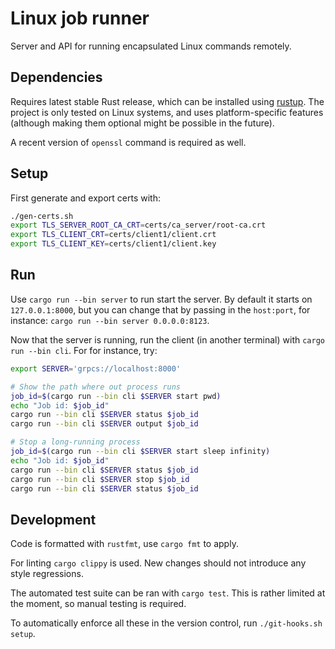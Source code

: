 # Linux job runner

Server and API for running encapsulated Linux commands remotely.

## Dependencies

Requires latest stable Rust release, which can be installed using [rustup](https://rustup.rs/). The project is only tested on Linux systems, and uses platform-specific features (although making them optional might be possible in the future).

A recent version of `openssl` command is required as well.


## Setup

First generate and export certs with:

```bash
./gen-certs.sh
export TLS_SERVER_ROOT_CA_CRT=certs/ca_server/root-ca.crt
export TLS_CLIENT_CRT=certs/client1/client.crt
export TLS_CLIENT_KEY=certs/client1/client.key
```

## Run

Use `cargo run --bin server` to run start the server. By default it starts on `127.0.0.1:8000`, but you can change that by passing in the `host:port`, for instance: `cargo run --bin server 0.0.0.0:8123`.

Now that the server is running, run the client (in another terminal) with `cargo run --bin cli`. For for instance, try:

```bash
export SERVER='grpcs://localhost:8000'

# Show the path where out process runs
job_id=$(cargo run --bin cli $SERVER start pwd)
echo "Job id: $job_id"
cargo run --bin cli $SERVER status $job_id
cargo run --bin cli $SERVER output $job_id

# Stop a long-running process
job_id=$(cargo run --bin cli $SERVER start sleep infinity)
echo "Job id: $job_id"
cargo run --bin cli $SERVER status $job_id
cargo run --bin cli $SERVER stop $job_id
cargo run --bin cli $SERVER status $job_id
```

## Development

Code is formatted with `rustfmt`, use `cargo fmt` to apply.

For linting `cargo clippy` is used. New changes should not introduce any style regressions.

The automated test suite can be ran with `cargo test`. This is rather limited at the moment, so manual testing is required.

To automatically enforce all these in the version control, run `./git-hooks.sh setup`.


